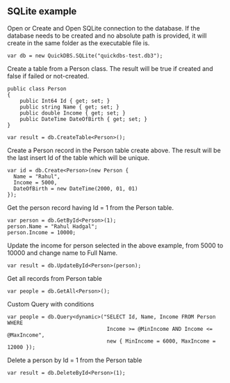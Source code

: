 ## SQLite example

Open or Create and Open SQLite connection to the database. If the database needs to be created and no absolute path is provided, it will create in the same folder as the executable file is.
```
var db = new QuickDBS.SQLite("quickdbs-test.db3");
```
Create a table from a Person class. The result will be true if created and false if failed or not-created.
```
public class Person
{
    public Int64 Id { get; set; }
    public string Name { get; set; }
    public double Income { get; set; }
    public DateTime DateOfBirth { get; set; }
}

var result = db.CreateTable<Person>();
```
Create a Person record in the Person table create above. The result will be the last insert Id of the table which will be unique.
```
var id = db.Create<Person>(new Person {
  Name = "Rahul",
  Income = 5000,
  DateOfBirth = new DateTime(2000, 01, 01)
});
```
Get the person record having Id = 1 from the Person table.
```
var person = db.GetById<Person>(1);
person.Name = "Rahul Hadgal";
person.Income = 10000;
```
Update the income for person selected in the above example, from 5000 to 10000 and change name to Full Name.
```
var result = db.UpdateById<Person>(person);
```
Get all records from Person table
```
var people = db.GetAll<Person>();
```
Custom Query with conditions
```
var people = db.Query<dynamic>("SELECT Id, Name, Income FROM Person WHERE
                                Income >= @MinIncome AND Income <= @MaxIncome",
                                new { MinIncome = 6000, MaxIncome = 12000 });
```
Delete a person by Id = 1 from the Person table
```
var result = db.DeleteById<Person>(1);
```
